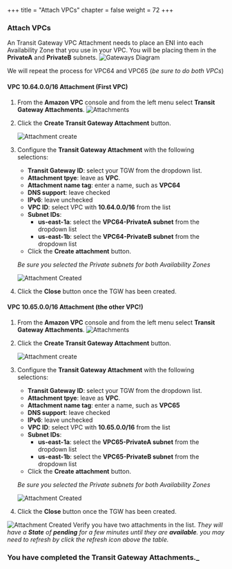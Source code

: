+++
title = "Attach VPCs"
chapter = false
weight = 72
+++

### Attach VPCs

An Transit Gateway VPC Attachment needs to place an ENI into each Availability Zone that you use in your VPC. You will be placing them in the **PrivateA** and **PrivateB** subnets.
![Gateways Diagram](/images/tgw-att-diagram.png)

We will repeat the process for VPC64 and VPC65 (_be sure to do both VPCs_)


#### VPC 10.64.0.0/16 Attachment (First VPC)
1. From the **Amazon VPC** console and from the left menu select **Transit Gateway Attachments**.
   ![Attachments](/images/tgw-att-vpc64-list.png)

1. Click the **Create Transit Gateway Attachment** button.

   ![Attachment create](/images/tgw-att-vpc64-create.png)

1. Configure the **Transit Gateway Attachment** with the following selections:
    - **Transit Gateway ID**: select your TGW from the dropdown list.
    - **Attachment tpye**: leave as **VPC**.
    - **Attachment name tag**: enter a name, such as **VPC64**
    - **DNS support**: leave checked
    - **IPv6**: leave unchecked
    - **VPC ID**: select VPC with **10.64.0.0/16** from the list
    - **Subnet IDs**:
       - **us-east-1a**: select the **VPC64-PrivateA subnet** from the dropdown list
       - **us-east-1b**: select the **VPC64-PrivateB subnet** from the dropdown list
    - Click the **Create attachment** button.

    _Be sure you selected the Private subnets for both Availability Zones_

    ![Attachment Created](/images/tgw-att-vpc65-created.png)
1. Click the **Close** button once the TGW has been created.

#### VPC 10.65.0.0/16 Attachment (the other VPC!)
1. From the **Amazon VPC** console and from the left menu select **Transit Gateway Attachments**.
   ![Attachments](/images/tgw-att-vpc65-list.png)

1. Click the **Create Transit Gateway Attachment** button.

   ![Attachment create](/images/tgw-att-vpc65-create.png)

1. Configure the **Transit Gateway Attachment** with the following selections:
    - **Transit Gateway ID**: select your TGW from the dropdown list.
    - **Attachment tpye**: leave as **VPC**.
    - **Attachment name tag**: enter a name, such as **VPC65**
    - **DNS support**: leave checked
    - **IPv6**: leave unchecked
    - **VPC ID**: select VPC with **10.65.0.0/16** from the list
    - **Subnet IDs**:
       - **us-east-1a**: select the **VPC65-PrivateA subnet** from the dropdown list
       - **us-east-1b**: select the **VPC65-PrivateB subnet** from the dropdown list
    - Click the **Create attachment** button.

    _Be sure you selected the Private subnets for both Availability Zones_

    ![Attachment Created](/images/tgw-att-vpc65-created.png)
1. Click the **Close** button once the TGW has been created.

![Attachment Created](/images/tgw-att-verify.png)
Verify you have two attachments in the list. _They will have a **State** of **pending** for a few minutes until they are **available**. you may need to refresh by click the refresh icon above the table._


### You have completed the Transit Gateway Attachments._
